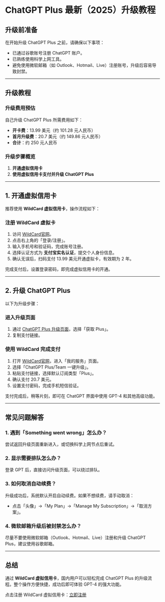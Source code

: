 # ChatGPT Plus 最新（2025）升级教程

## 升级前准备

在开始升级 ChatGPT Plus 之前，请确保以下事项：

- 已通过谷歌账号注册 ChatGPT 账户。
- 已熟练使用科学上网工具。
- 避免使用微软邮箱（如 Outlook、Hotmail、Live）注册账号，升级后容易导致封禁。

---

## 升级教程

### 升级费用预估

自己升级 ChatGPT Plus 所需费用如下：
- **开卡费**：13.99 美元（约 101.28 元人民币）
- **首月升级费**：20.7 美元（约 149.86 元人民币）
- **合计**：约 250 元人民币

### 升级步骤概览

1. **开通虚拟信用卡**
2. **使用虚拟信用卡支付并升级 ChatGPT Plus**

---

## 1. 开通虚拟信用卡

推荐使用 **WildCard 虚拟信用卡**，操作流程如下：

### 注册 WildCard 虚拟卡

1. 访问 [WildCard官网](https://bit.ly/bewildcard)。
2. 点击右上角的「登录/注册」。
3. 输入手机号和验证码，完成账号注册。
4. 选择认证方式为 **支付宝实名认证**，提交个人身份信息。
5. 确认无误后，扫码支付 13.99 美元开通虚拟卡，有效期为 2 年。

完成支付后，设置登录密码，即完成虚拟信用卡的开通。

---

## 2. 升级 ChatGPT Plus

以下为升级步骤：

### 进入升级页面

1. 通过 [ChatGPT Plus 升级页面](https://chat.openai.com/#pricing)，选择「获取 Plus」。
2. 复制支付链接。

### 使用 WildCard 完成支付

1. 打开 [WildCard官网](https://bit.ly/bewildcard)，进入「我的服务」页面。
2. 选择「ChatGPT Plus/Team 一键升级」。
3. 粘贴支付链接，选择默认订阅类型「Plus」。
4. 确认支付 20.7 美元。
5. 设置支付密码，完成手机短信验证。

支付完成后，稍等片刻，即可在 ChatGPT 界面中使用 GPT-4 和其他高级功能。

---

## 常见问题解答

### 1. 遇到「Something went wrong」怎么办？

尝试返回升级页面重新进入，或切换科学上网节点后重试。

### 2. 显示需要排队怎么办？

登录 GPT 后，直接访问升级页面，可以绕过排队。

### 3. 如何取消自动续费？

升级成功后，系统默认开启自动续费。如果不想续费，请手动取消：
- 点击「头像」->「My Plan」->「Manage My Subscription」->「取消方案」。

### 4. 微软邮箱升级后被封禁怎么办？

尽量不要使用微软邮箱（Outlook、Hotmail、Live）注册和升级 ChatGPT Plus，建议使用谷歌邮箱。

---

## 总结

通过 **WildCard 虚拟信用卡**，国内用户可以轻松完成 ChatGPT Plus 的升级流程。整个操作方便快捷，成功后即可体验 GPT-4 的强大功能。

点击注册 WildCard 虚拟信用卡：[立即注册](https://bit.ly/bewildcard)

